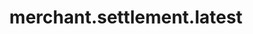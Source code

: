 ---
layout: SpecialLayout
title: merchant.settlement.latest
description: Endpoint description...
api: merchant
schema: merchant.settlement.latest
operationId: merchant.settlement.latest
operation: get
method: get
authLevel: SECRET
authRoles: Any
---